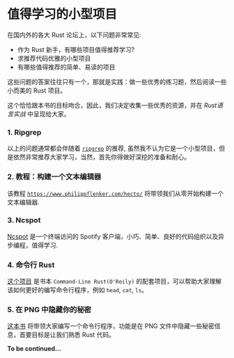 # 值得学习的小型项目
在国内外的各大 Rust 论坛上，以下问题非常常见: 

- 作为 Rust 新手，有哪些项目值得推荐学习?
- 求推荐代码优雅的小型项目
- 有哪些值得推荐的简单、易读的项目

这些问题的答案往往只有一个，那就是实践：做一些优秀的练习题，然后阅读一些小而美的 Rust 项目。

这个恰恰跟本书的目标吻合，因此，我们决定收集一些优秀的资源，并在 _Rust语言实战_ 中呈现给大家。

### 1. Ripgrep

以上的问题通常都会伴随着 [`ripgrep`](https://github.com/BurntSushi/ripgrep) 的推荐, 虽然我不认为它是一个小型项目，但是依然非常推荐大家学习，当然，首先你得做好深挖的准备和耐心。

### 2. 教程：构建一个文本编辑器

该教程 [`https://www.philippflenker.com/hecto/`](https://www.philippflenker.com/hecto/) 将带领我们从零开始构建一个文本编辑器.

### 3. Ncspot

[Ncspot](https://github.com/hrkfdn/ncspot) 是一个终端访问的 Spotify 客户端，小巧、简单、良好的代码组织以及异步编程，值得学习.

### 4. 命令行 Rust

[这个项目](https://github.com/kyclark/command-line-rust) 是书本 `Command-Line Rust(O'Reily)` 的配套项目，可以帮助大家理解该如何更好的编写命令行程序，例如 `head`, `cat`, `ls`。

### 5. 在 PNG 中隐藏你的秘密

[这本书](https://picklenerd.github.io/pngme_book/) 将带领大家编写一个命令行程序，功能是在 PNG 文件中隐藏一些秘密信息，首要目标是让我们熟悉 Rust 代码。


**To be continued...**